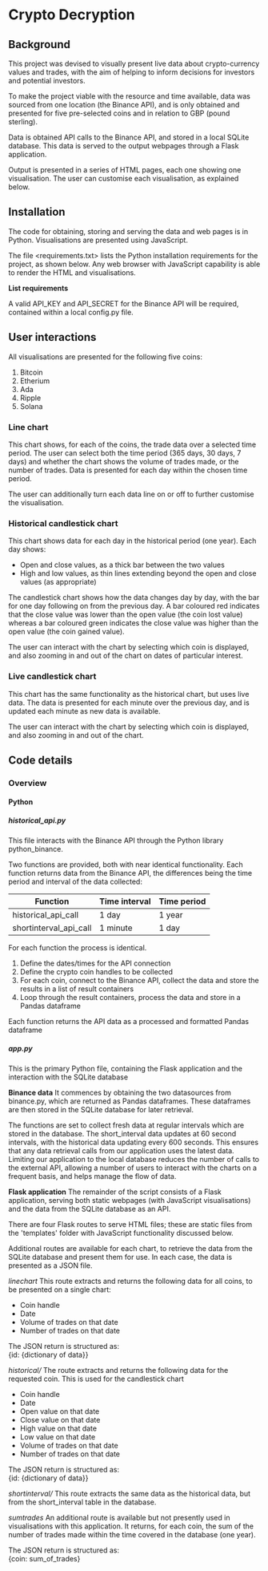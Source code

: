 # Crypto Decryption

## Background

This project was devised to visually present live data about crypto-currency values and trades, with the aim of helping to inform decisions for investors and potential investors.

To make the project viable with the resource and time available, data was sourced from one location (the Binance API), and is only obtained and presented for five pre-selected coins and in relation to GBP (pound sterling).

Data is obtained API calls to the Binance API, and stored in a local SQLite database. This data is served to the output webpages through a Flask application.

Output is presented in a series of HTML pages, each one showing one visualisation. The user can customise each visualisation, as explained below.

## Installation
The code for obtaining, storing and serving the data and web pages is in Python. Visualisations are presented using JavaScript.

The file <requirements.txt> lists the Python installation requirements for the project, as shown below. Any web browser with JavaScript capability is able to render the HTML and visualisations.

**List requirements**

A valid API_KEY and API_SECRET for the Binance API will be required, contained within a local config.py file.

## User interactions
All visualisations are presented for the following five coins:
1. Bitcoin
2. Etherium
3. Ada
4. Ripple
5. Solana

### Line chart

This chart shows, for each of the coins, the trade data over a selected time period. The user can select both the time period (365 days, 30 days, 7 days) and whether the chart shows the volume of trades made, or the number of trades. Data is presented for each day within the chosen time period.

The user can additionally turn each data line on or off to further customise the visualisation.

### Historical candlestick chart

This chart shows data for each day in the historical period (one year). Each day shows:
* Open and close values, as a thick bar between the two values
* High and low values, as thin lines extending beyond the open and close values (as appropriate)

The candlestick chart shows how the data changes day by day, with the bar for one day following on from the previous day. A bar coloured red indicates that the close value was lower than the open value (the coin lost value) whereas a bar coloured green indicates the close value was higher than the open value (the coin gained value).

The user can interact with the chart by selecting which coin is displayed, and also zooming in and out of the chart on dates of particular interest.

### Live candlestick chart

This chart has the same functionality as the historical chart, but uses live data. The data is presented for each minute over the previous day, and is updated each minute as new data is available.

The user can  interact with the chart by selecting which coin is displayed, and also zooming in and out of the chart.

## Code details

### Overview
#### Python
##### historical_api.py
This file interacts with the Binance API through the Python library python_binance.

Two functions are provided, both with near identical functionality. Each function returns data from the Binance API, the differences being the time period and interval of the data collected:  

Function | Time interval | Time period
-------- | ------------- | -----------
historical_api_call | 1 day | 1 year
shortinterval_api_call | 1 minute | 1 day

For each function the process is identical.

1. Define the dates/times for the API connection
2. Define the crypto coin handles to be collected
3. For each coin, connect to the Binance API, collect the data and store the results in a list of result containers
4. Loop through the result containers, process the data and store in a Pandas dataframe

Each function returns the API data as a processed and formatted Pandas dataframe

##### app.py

This is the primary Python file, containing the Flask application and the interaction with the SQLite database

**Binance data**
It commences by obtaining the two datasources from binance.py, which are returned as Pandas dataframes. These dataframes are then stored in the SQLite database for later retrieval.

The functions are set to collect fresh data at regular intervals which are stored in the database. The short_interval data updates at 60 second intervals, with the historical data updating every 600 seconds. This ensures that any data retrieval calls from our application uses the latest data. Limiting our application to the local database reduces the number of calls to the external API, allowing a number of users to interact with the charts on a frequent basis, and helps manage the flow of data.

**Flask application**
The remainder of the script consists of a Flask application, serving both static webpages (with JavaScript visualisations) and the data from the SQLite database as an API.

There are four Flask routes to serve HTML files; these are static files from the 'templates' folder with JavaScript functionality discussed below.

Additional routes are available for each chart, to retrieve the data from the SQLite database and present them for use. In each case, the data is presented as a JSON file.

*linechart*
This route extracts and returns the following data for all coins, to be presented on a single chart:

* Coin handle
* Date
* Volume of trades on that date
* Number of trades on that date

The JSON return is structured as:  
{id: {dictionary of data}}

*historical/<coin>*
The route extracts and returns the following data for the requested coin. This is used for the candlestick chart

* Coin handle
* Date
* Open value on that date
* Close value on that date
* High value on that date
* Low value on that date
* Volume of trades on that date
* Number of trades on that date

The JSON return is structured as:  
{id: {dictionary of data}}

*shortinterval/<coin>*
This route extracts the same data as the historical data, but from the short_interval table in the database.

*sumtrades*
An additional route is available but not presently used in visualisations with this application. It returns, for each coin, the sum of the number of trades made within the time covered in the database (one year).

The JSON return is structured as:  
{coin: sum_of_trades} 
